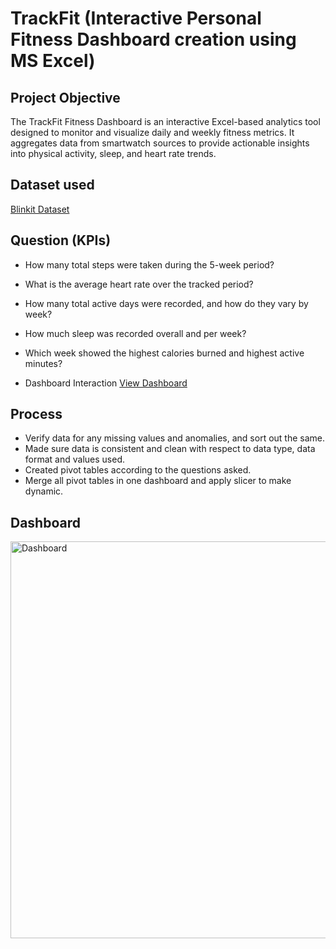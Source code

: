 # TrackFit (Interactive Personal Fitness Dashboard creation using MS Excel)

## Project Objective
The TrackFit Fitness Dashboard is an interactive Excel-based analytics tool designed to monitor and visualize daily and weekly fitness metrics. It aggregates data from smartwatch sources to provide actionable insights into physical activity, sleep, and heart rate trends.

## Dataset used
<a href="https://github.com/kartikgautam1323/TrackFit/blob/main/TrackFit%20(Fitness%20Data%20Analysis).xlsx">Blinkit Dataset</a>

## Question (KPIs)
- How many total steps were taken during the 5-week period?
- What is the average heart rate over the tracked period?
- How many total active days were recorded, and how do they vary by week?
- How much sleep was recorded overall and per week?
- Which week showed the highest calories burned and highest active minutes?
  
- Dashboard Interaction <a href="https://github.com/kartikgautam1323/TrackFit/blob/main/Dashboard.png">View Dashboard</a>

## Process
- Verify data for any missing values and anomalies, and sort out the same.
- Made sure data is consistent and clean with respect to data type, data format and values used.
- Created pivot tables according to the questions asked.
- Merge all pivot tables in one dashboard and apply slicer to make dynamic.

## Dashboard
<img width="1261" height="635" alt="Dashboard" src="https://github.com/user-attachments/assets/56dba953-bc93-47e9-a746-d6941570807e" />

